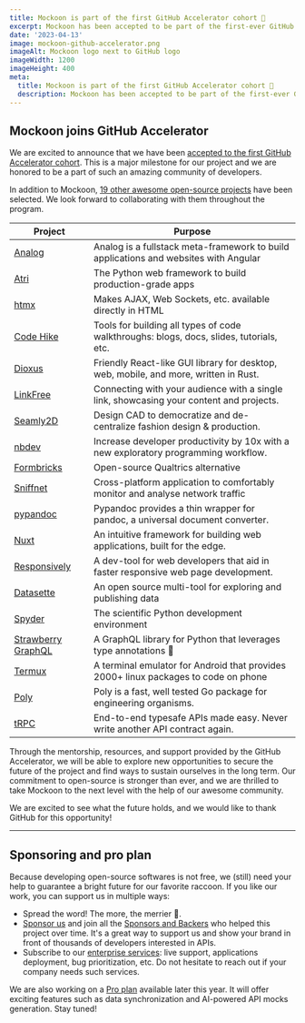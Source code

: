 ```yaml
---
title: Mockoon is part of the first GitHub Accelerator cohort 🚀
excerpt: Mockoon has been accepted to be part of the first-ever GitHub Accelerator cohort among 20 other open-source projects.
date: '2023-04-13'
image: mockoon-github-accelerator.png
imageAlt: Mockoon logo next to GitHub logo
imageWidth: 1200
imageHeight: 400
meta:
  title: Mockoon is part of the first GitHub Accelerator cohort 🚀
  description: Mockoon has been accepted to be part of the first-ever GitHub Accelerator cohort among 20 other open-source projects.
---
```


## Mockoon joins GitHub Accelerator

We are excited to announce that we have been [accepted to the first GitHub Accelerator cohort](https://github.blog/2023-04-12-github-accelerator-our-first-cohort-and-whats-next/). This is a major milestone for our project and we are honored to be a part of such an amazing community of developers.

In addition to Mockoon, [19 other awesome open-source projects](https://github.blog/2023-04-12-github-accelerator-our-first-cohort-and-whats-next/#meet-the-20-projects-in-github-accelerator) have been selected. We look forward to collaborating with them throughout the program.

| Project                                                                | Purpose                                                                                 |
| ---------------------------------------------------------------------- | --------------------------------------------------------------------------------------- |
| [Analog](https://github.com/analogjs/analog)                           | Analog is a fullstack meta-framework to build applications and websites with Angular    |
| [Atri](https://github.com/Atri-Labs/atrilabs-engine)                   | The Python web framework to build production-grade apps                                 |
| [htmx](https://github.com/bigskysoftware/htmx)                         | Makes AJAX, Web Sockets, etc. available directly in HTML                                |
| [Code Hike](https://github.com/code-hike/codehike)                     | Tools for building all types of code walkthroughs: blogs, docs, slides, tutorials, etc. |
| [Dioxus](https://github.com/DioxusLabs/dioxus)                         | Friendly React-like GUI library for desktop, web, mobile, and more, written in Rust.    |
| [LinkFree](https://github.com/EddieHubCommunity/LinkFree)              | Connecting with your audience with a single link, showcasing your content and projects. |
| [Seamly2D](https://github.com/FashionFreedom/Seamly2D)                 | Design CAD to democratize and de-centralize fashion design & production.                |
| [nbdev](https://github.com/fastai/nbdev)                               | Increase developer productivity by 10x with a new exploratory programming workflow.     |
| [Formbricks](https://github.com/formbricks/formbricks)                 | Open-source Qualtrics alternative                                                       |
| [Sniffnet](https://github.com/GyulyVGC/sniffnet)                       | Cross-platform application to comfortably monitor and analyse network traffic           |
| [pypandoc](https://github.com/JessicaTegner/pypandoc)                  | Pypandoc provides a thin wrapper for pandoc, a universal document converter.            |
| [Nuxt](https://github.com/nuxt/nuxt)                                   | An intuitive framework for building web applications, built for the edge.               |
| [Responsively](https://github.com/responsively-org/responsively-app)   | A dev-tool for web developers that aid in faster responsive web page development.       |
| [Datasette](https://github.com/simonw/datasette)                       | An open source multi-tool for exploring and publishing data                             |
| [Spyder](https://github.com/spyder-ide/spyder)                         | The scientific Python development environment                                           |
| [Strawberry GraphQL](https://github.com/strawberry-graphql/strawberry) | A GraphQL library for Python that leverages type annotations 🍓                         |
| [Termux](https://github.com/termux/termux-app)                         | A terminal emulator for Android that provides 2000+ linux packages to code on phone     |
| [Poly](https://github.com/TimothyStiles/poly)                          | Poly is a fast, well tested Go package for engineering organisms.                       |
| [tRPC](https://github.com/trpc/trpc)                                   | End-to-end typesafe APIs made easy. Never write another API contract again.             |

Through the mentorship, resources, and support provided by the GitHub Accelerator, we will be able to explore new opportunities to secure the future of the project and find ways to sustain ourselves in the long term. Our commitment to open-source is stronger than ever, and we are thrilled to take Mockoon to the next level with the help of our awesome community.

We are excited to see what the future holds, and we would like to thank GitHub for this opportunity!

---

## Sponsoring and pro plan

Because developing open-source softwares is not free, we (still) need your help to guarantee a bright future for our favorite raccoon.
If you like our work, you can support us in multiple ways:

- Spread the word! The more, the merrier 🙂.
- [Sponsor us](https://github.com/sponsors/mockoon) and join all the [Sponsors and Backers](https://github.com/mockoon/mockoon/blob/main/backers.md) who helped this project over time. It's a great way to support us and show your brand in front of thousands of developers interested in APIs.
- Subscribe to our [enterprise services](/enterprise/): live support, applications deployment, bug prioritization, etc. Do not hesitate to reach out if your company needs such services.

We are also working on a [Pro plan](/pro/) available later this year. It will offer exciting features such as data synchronization and AI-powered API mocks generation. Stay tuned!
